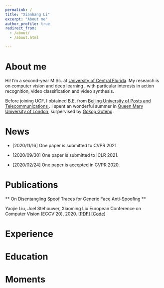 ```yaml
---
permalink: /
title: "Xianhang Li"
excerpt: "About me"
author_profile: true
redirect_from: 
  - /about/
  - /about.html

---
```


# About me

Hi! I’m a second-year M.Sc. at [ University of Central Florida](https://www.cs.ucf.edu/).  My research is on computer vision and deep learning , with particular interests in action recognition, video classification and video synthesis.

Before joining UCF, I obtained B.E. from [ Beijing University of Posts and Telecommunications ](https://english.bupt.edu.cn/). I spent an wonderful summer in [Queen Mary University of London](https://www.qmul.ac.uk/), surpervised by [Gokop Goteng](http://eecs.qmul.ac.uk/profiles/gotenggokop.html).



News
======

+ [2020/11/16]  One paper is submitted to CVPR 2021.

+ [2020/09/30]  One paper is submitted to ICLR 2021.

+ [2020/02/24]  One paper is accepted in CVPR 2020.

  

Publications
======

**  On Disentangling Spoof Traces for Generic Face Anti-Spoofing **

Yaojie Liu, Joel Stehouwer, Xiaoming Liu
European Conference on Computer Vision (ECCV'20), 2020.
[[PDF](https://arxiv.org/pdf/2007.09273.pdf)] [[Code](https://github.com/yaojieliu/ECCV20-STDN)]

 



# Experience #



# Education #



# Moments

